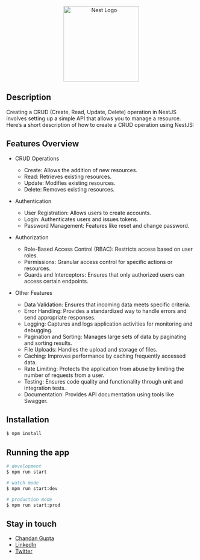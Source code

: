 <p align="center">
  <a href="http://nestjs.com/" target="blank"><img src="https://nestjs.com/img/logo-small.svg" width="200" alt="Nest Logo" /></a>
</p>

## Description

Creating a CRUD (Create, Read, Update, Delete) operation in NestJS involves setting up a simple API that allows you to manage a resource. Here’s a short description of how to create a CRUD operation using NestJS:

## Features Overview
- CRUD Operations

  - Create: Allows the addition of new resources.
  - Read: Retrieves existing resources.
  - Update: Modifies existing resources.
  - Delete: Removes existing resources.

- Authentication

  - User Registration: Allows users to create accounts.
  - Login: Authenticates users and issues tokens.
  - Password Management: Features like reset and change password.

- Authorization

  - Role-Based Access Control (RBAC): Restricts access based on user roles.
  - Permissions: Granular access control for specific actions or resources.
  - Guards and Interceptors: Ensures that only authorized users can access certain endpoints.
  
- Other Features

  - Data Validation: Ensures that incoming data meets specific criteria.
  - Error Handling: Provides a standardized way to handle errors and send appropriate responses.
  - Logging: Captures and logs application activities for monitoring and debugging.
  - Pagination and Sorting: Manages large sets of data by paginating and sorting results.
  - File Uploads: Handles the upload and storage of files.
  - Caching: Improves performance by caching frequently accessed data.
  - Rate Limiting: Protects the application from abuse by limiting the number of requests from a user.
  - Testing: Ensures code quality and functionality through unit and integration tests.
  - Documentation: Provides API documentation using tools like Swagger.

## Installation

```bash
$ npm install
```

## Running the app

```bash
# development
$ npm run start

# watch mode
$ npm run start:dev

# production mode
$ npm run start:prod
```

## Stay in touch

- [Chandan Gupta]()
- [LinkedIn](https://www.linkedin.com/in/chandangupta-devs/)
- [Twitter](https://twitter.com/chandanguptadev)
